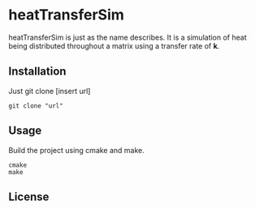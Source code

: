 # heatTransferSim
heatTransferSim is just as the name describes. It is a simulation of heat being distributed throughout a matrix using a
transfer rate of **k**.

## Installation
Just git clone [insert url]

```
git clone "url"
```

## Usage
Build the project using cmake and make.

```
cmake 
make
```

## License
